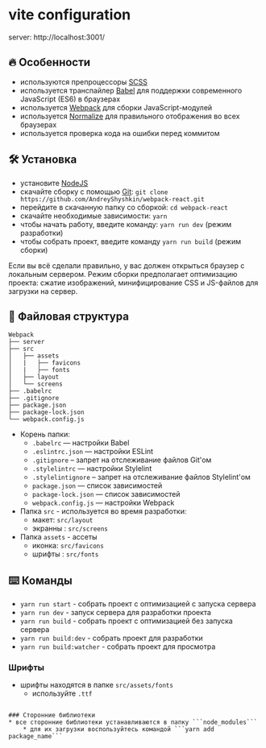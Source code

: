# vite configuration

server: http://localhost:3001/

## :fire: Особенности
* используются препроцессоры [SCSS](https://sass-lang.com/)
* используется транспайлер [Babel](https://babeljs.io/) для поддержки современного JavaScript (ES6) в браузерах
* используется [Webpack](https://webpack.js.org/) для сборки JavaScript-модулей
* используется [Normalize](https://necolas.github.io/normalize.css/) для правильного отображения во всех браузерах
* используется проверка кода на ошибки перед коммитом

## :hammer_and_wrench: Установка
* установите [NodeJS](https://nodejs.org/en/)
* скачайте сборку с помощью [Git](https://git-scm.com/downloads): ```git clone https://github.com/AndreyShyshkin/webpack-react.git```
* перейдите в скачанную папку со сборкой: ```cd webpack-react```
* скачайте необходимые зависимости: ```yarn```
* чтобы начать работу, введите команду: ```yarn run dev``` (режим разработки)
* чтобы собрать проект, введите команду ```yarn run build``` (режим сборки)

Если вы всё сделали правильно, у вас должен открыться браузер с локальным сервером.
Режим сборки предполагает оптимизацию проекта: сжатие изображений, минифицирование CSS и JS-файлов для загрузки на сервер.

## :open_file_folder: Файловая структура

```
Webpack
├── server
├── src
│   ├── assets
│   |   ├── favicons
│   |   ├── fonts
│   ├── layout
│   └── screens
├── .babelrc
├── .gitignore
├── package.json
├── package-lock.json
└── webpack.config.js
```

* Корень папки:
    * ```.babelrc``` — настройки Babel
    * ```.eslintrc.json``` — настройки ESLint
    * ```.gitignore``` – запрет на отслеживание файлов Git'ом
    * ```.stylelintrc``` — настройки Stylelint
    * ```.stylelintignore``` – запрет на отслеживание файлов Stylelint'ом
    * ```package.json``` — список зависимостей
    * ```package-lock.json``` — список зависимостей
    * ```webpack.config.js``` — настройки Webpack
* Папка ```src``` - используется во время разработки:
    * макет: ```src/layout```
    * экранны : ```src/screens```
* Папка ```assets``` - ассеты
    * иконка: ```src/favicons```
    * шрифты  : ```src/fonts```

## :keyboard: Команды

* ```yarn run start``` - собрать проект с оптимизацией c запуска сервера
* ```yarn run dev``` - запуск сервера для разработки проекта
* ```yarn run build``` - собрать проект с оптимизацией без запуска сервера
* ```yarn run build:dev``` - собрать проект для разработки
* ```yarn run build:watcher``` - собрать проект для просмотра


### Шрифты
* шрифты находятся в папке ```src/assets/fonts```
    * используйте  ```.ttf```

```

### Сторонние библиотеки
* все сторонние библиотеки устанавливаются в папку ```node_modules```
    * для их загрузки воспользуйтеcь командой ```yarn add package_name```

